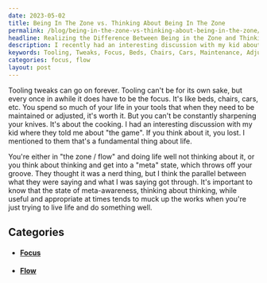```yaml
---
date: 2023-05-02
title: Being In The Zone vs. Thinking About Being In The Zone
permalink: /blog/being-in-the-zone-vs-thinking-about-being-in-the-zone/
headline: Realizing the Difference Between Being in the Zone and Thinking About Being in the Zone
description: I recently had an interesting discussion with my kid about the importance of being in the zone and not thinking about being in the zone. We discussed how it's important to know the difference between being in the zone and getting into a 'meta' state, which can derail your groove and prevent you from doing something well.
keywords: Tooling, Tweaks, Focus, Beds, Chairs, Cars, Maintenance, Adjustments, Knives, Cooking, Game, Zone, Flow, Meta-Awareness, Thinking, Living, Doing
categories: focus, flow
layout: post
---
```


Tooling tweaks can go on forever. Tooling can't be for its own sake, but every
once in awhile it does have to be the focus. It's like beds, chairs, cars, etc.
You spend so much of your life in your tools that when they need to be
maintained or adjusted, it's worth it. But you can't be constantly sharpening
your knives. It's about the cooking. I had an interesting discussion with my
kid where they told me about "the game". If you think about it, you lost. I
mentioned to them that's a fundamental thing about life. 

You're either in "the zone / flow" and doing life well not thinking about it,
or you think about thinking and get into a "meta" state, which throws off your
groove. They thought it was a nerd thing, but I think the parallel between what
they were saying and what I was saying got through. It's important to know that
the state of meta-awareness, thinking about thinking, while useful and
appropriate at times tends to muck up the works when you're just trying to live
life and do something well.























## Categories

<ul>
<li><h4><a href='/focus/'>Focus</a></h4></li>
<li><h4><a href='/flow/'>Flow</a></h4></li></ul>
